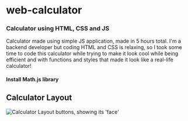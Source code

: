 <h1>web-calculator</h1>
<h3>Calculator using HTML, CSS and JS</h3>

<div>Calculator made using simple JS application, made in 5 hours total. I'm a backend developer but coding HTML and CSS is relaxing, so I took some time to code this calculator while trying to make it look cool while being efficient and with functions and styles that made it look like a real-life calculator!<br>

<h4>Install Math.js library</h4>
<!--
```
npm install mathjs
```
-->

  <h2>Calculator Layout</h2>
  <div>
    <img src="https://github.com/deveju/web-calculator/assets/117952692/afefa5bb-24db-430b-b2a3-0de8b9fa77d0" alt="Calculator Layout buttons, showing its 'face'">
  </div>
</div>

